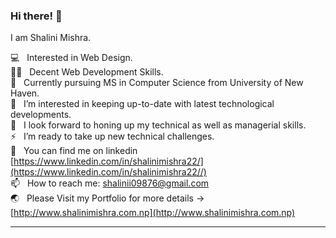 

<!---
shalinii22/shalinii22 is a ✨ special ✨ repository because its `README.md` (this file) appears on your GitHub profile.
You can click the Preview link to take a look at your changes.
--->
### Hi there! 👋

I am Shalini Mishra. <br>


💻    &nbsp; Interested in Web Design.<br />
✍🏻   &nbsp;  Decent Web Development Skills.<br />
🔭   &nbsp;  Currently pursuing MS in Computer Science from University of New Haven. <br />
👯    &nbsp; I’m interested in keeping up-to-date with latest technological developments.<br />
🤔    &nbsp; I look forward to honing up my technical as well as managerial skills. <br />
⚡️    &nbsp; I’m ready to take up new technical challenges.<br />
👀    &nbsp; You can find me on linkedin [https://www.linkedin.com/in/shalinimishra22/](https://www.linkedin.com/in/shalinimishra22//)<br />
📫    &nbsp; How to reach me: shalinii09876@gmail.com<br />
🌏    &nbsp; Please Visit my Portfolio for more details -> [http://www.shalinimishra.com.np](http://www.shalinimishra.com.np)<br/>

---------------------------
